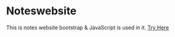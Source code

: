 # Noteswebsite
This is notes website bootstrap & JavaScript is used in it.
[Try Here](https://royalpk07.github.io/Noteswebsite)
